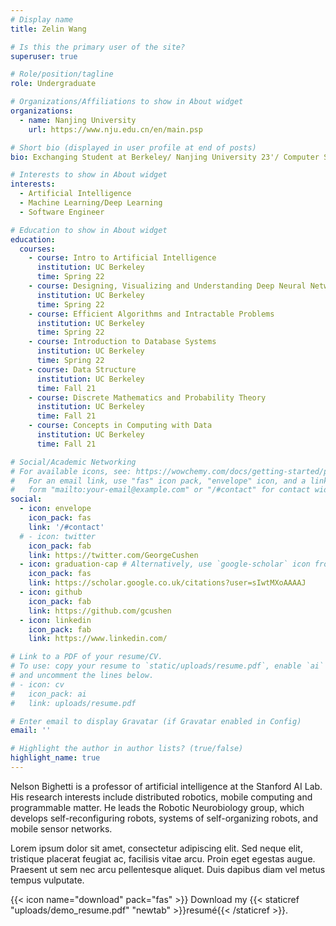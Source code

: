 ```yaml
---
# Display name
title: Zelin Wang

# Is this the primary user of the site?
superuser: true

# Role/position/tagline
role: Undergraduate

# Organizations/Affiliations to show in About widget
organizations:
  - name: Nanjing University
    url: https://www.nju.edu.cn/en/main.psp

# Short bio (displayed in user profile at end of posts)
bio: Exchanging Student at Berkeley/ Nanjing University 23'/ Computer Science and GIS

# Interests to show in About widget
interests:
  - Artificial Intelligence
  - Machine Learning/Deep Learning
  - Software Engineer

# Education to show in About widget
education:
  courses:
    - course: Intro to Artificial Intelligence
      institution: UC Berkeley
      time: Spring 22
    - course: Designing, Visualizing and Understanding Deep Neural Networks
      institution: UC Berkeley
      time: Spring 22
    - course: Efficient Algorithms and Intractable Problems
      institution: UC Berkeley
      time: Spring 22
    - course: Introduction to Database Systems
      institution: UC Berkeley
      time: Spring 22
    - course: Data Structure
      institution: UC Berkeley
      time: Fall 21
    - course: Discrete Mathematics and Probability Theory
      institution: UC Berkeley
      time: Fall 21
    - course: Concepts in Computing with Data
      institution: UC Berkeley
      time: Fall 21

# Social/Academic Networking
# For available icons, see: https://wowchemy.com/docs/getting-started/page-builder/#icons
#   For an email link, use "fas" icon pack, "envelope" icon, and a link in the
#   form "mailto:your-email@example.com" or "/#contact" for contact widget.
social:
  - icon: envelope
    icon_pack: fas
    link: '/#contact'
  # - icon: twitter
    icon_pack: fab
    link: https://twitter.com/GeorgeCushen
  - icon: graduation-cap # Alternatively, use `google-scholar` icon from `ai` icon pack
    icon_pack: fas
    link: https://scholar.google.co.uk/citations?user=sIwtMXoAAAAJ
  - icon: github
    icon_pack: fab
    link: https://github.com/gcushen
  - icon: linkedin
    icon_pack: fab
    link: https://www.linkedin.com/

# Link to a PDF of your resume/CV.
# To use: copy your resume to `static/uploads/resume.pdf`, enable `ai` icons in `params.toml`,
# and uncomment the lines below.
# - icon: cv
#   icon_pack: ai
#   link: uploads/resume.pdf

# Enter email to display Gravatar (if Gravatar enabled in Config)
email: ''

# Highlight the author in author lists? (true/false)
highlight_name: true
---
```


Nelson Bighetti is a professor of artificial intelligence at the Stanford AI Lab. His research interests include distributed robotics, mobile computing and programmable matter. He leads the Robotic Neurobiology group, which develops self-reconfiguring robots, systems of self-organizing robots, and mobile sensor networks.

Lorem ipsum dolor sit amet, consectetur adipiscing elit. Sed neque elit, tristique placerat feugiat ac, facilisis vitae arcu. Proin eget egestas augue. Praesent ut sem nec arcu pellentesque aliquet. Duis dapibus diam vel metus tempus vulputate.

{{< icon name="download" pack="fas" >}} Download my {{< staticref "uploads/demo_resume.pdf" "newtab" >}}resumé{{< /staticref >}}.
